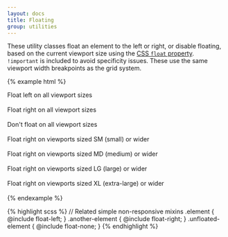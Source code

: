 ```yaml
---
layout: docs
title: Floating
group: utilities
---
```


These utility classes float an element to the left or right, or disable floating, based on the current viewport size using the [CSS `float` property](https://developer.mozilla.org/en-US/docs/Web/CSS/float). `!important` is included to avoid specificity issues. These use the same viewport width breakpoints as the grid system.

{% example html %}
<div class="float-left">Float left on all viewport sizes</div><br>
<div class="float-right">Float right on all viewport sizes</div><br>
<div class="float-none">Don't float on all viewport sizes</div><br>

<div class="float-sm-right">Float right on viewports sized SM (small) or wider</div><br>
<div class="float-md-right">Float right on viewports sized MD (medium) or wider</div><br>
<div class="float-lg-right">Float right on viewports sized LG (large) or wider</div><br>
<div class="float-xl-right">Float right on viewports sized XL (extra-large) or wider</div><br>
{% endexample %}

{% highlight scss %}
// Related simple non-responsive mixins
.element {
  @include float-left;
}
.another-element {
  @include float-right;
}
.unfloated-element {
  @include float-none;
}
{% endhighlight %}
